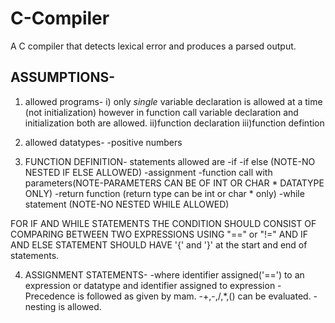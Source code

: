 # C-Compiler
A C compiler that detects lexical error and produces a parsed output.
## ASSUMPTIONS-
1. allowed programs-
i) only *single* variable declaration is allowed at a time (not initialization) however in function call variable declaration and initialization both are allowed.
ii)function declaration
iii)function defintion 

2. allowed datatypes-
   -positive numbers 

3. FUNCTION DEFINITION- statements allowed are 
   -if
   -if else (NOTE-NO NESTED IF ELSE ALLOWED)
   -assignment 
   -function call with parameters(NOTE-PARAMETERS CAN BE OF INT OR CHAR * DATATYPE ONLY) 
   -return function (return type can be int or char * only)
   -while statement (NOTE-NO NESTED WHILE ALLOWED)

FOR IF AND WHILE STATEMENTS THE CONDITION SHOULD CONSIST OF COMPARING BETWEEN TWO EXPRESSIONS USING "==" or "!=" AND IF AND ELSE STATEMENT SHOULD HAVE '{' and '}' at the start and end of statements.
 
4. ASSIGNMENT STATEMENTS-
   -where identifier assigned('==') to an expression or datatype and identifier assigned to expression
   -Precedence is followed as given by mam.
   -+,-,/,*,() can be evaluated.
   -nesting is allowed.
